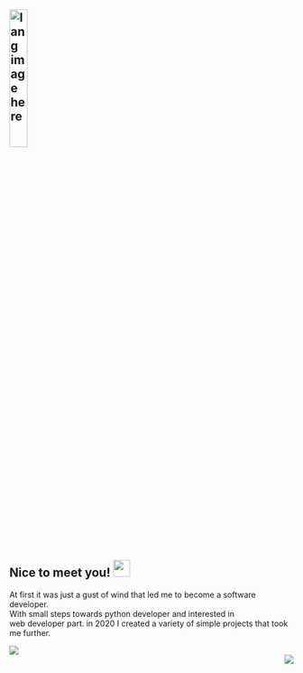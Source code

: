 <div align="left">

<h2><img width=25%" src="https://github.com/alansmathew/alansmathew/raw/master/lang.gif" alt="lang image here" /><br>Nice to meet you! <img src="https://media.giphy.com/media/hvRJCLFzcasrR4ia7z/giphy.gif" width="30px"></h2>
<p>At first it was just a gust of wind that led me to become a software developer. <br> With small steps towards python developer and interested in <br>web developer part. in 2020 I created a variety of simple projects that took me further.</p>
  
</div>
  
<div align="left">
<img src="https://github-readme-stats.vercel.app/api?username=sebastianxae&bg_color=30,e96443,904e95&title_color=fff&text_color=fff">
</div>
<div align="right">
<img src="https://github-readme-stats.vercel.app/api/top-langs?username=sebastianxae&bg_color=30,e96443,904e95&title_color=fff&text_color=fff">
</div>  
